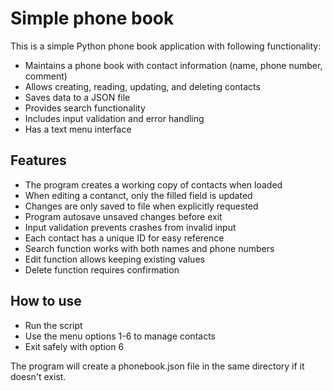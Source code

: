 # Simple phone book
This is a simple Python phone book application with following functionality:
- Maintains a phone book with contact information (name, phone number, comment)
- Allows creating, reading, updating, and deleting contacts
- Saves data to a JSON file
- Provides search functionality
- Includes input validation and error handling
- Has a text menu interface


## Features
- The program creates a working copy of contacts when loaded
- When editing a contanct, only the filled field is updated
- Changes are only saved to file when explicitly requested
- Program autosave unsaved changes before exit
- Input validation prevents crashes from invalid input
- Each contact has a unique ID for easy reference
- Search function works with both names and phone numbers
- Edit function allows keeping existing values
- Delete function requires confirmation


## How to use
- Run the script
- Use the menu options 1-6 to manage contacts
- Exit safely with option 6

The program will create a phonebook.json file in the same directory if it doesn't exist.
